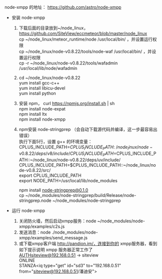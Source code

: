 node-xmpp 的地址： https://github.com/astro/node-xmpp

* 安装 node-xmpp
  1.	下载后面的目录放到~/node_linux， https://github.com/SiteView/eccmeteor/blob/master/node_linux		
		cp ~/node_linux/meteor_runtime/node           /usr/local/bin/  ，并设置运行权限		
		cp ~/node_linux/node-v0.8.22/tools/node-waf   /usr/local/bin/   ，并设置运行权限		
		cp -r ~/node_linux/node-v0.8.22/tools/wafadmin  /usr/local/lib/node/wafadmin		
  2.	cd ~/node_linux/node-v0.8.22		
		yum install gcc-c++		
		yum install libicu-devel		
		yum install python	
  3.	安装 npm， curl https://npmjs.org/install.sh | sh		
    	npm install node-expat	
		npm install ltx		
		npm install node-xmpp	
  4.	npm安装 node-stringprep （会自动下载源代码并编译，这一步最容易出错误）			
		执行下面5行，设置 g++ 的环境变量：			
CPLUS_INCLUDE_PATH=$CPLUS_INCLUDE_PATH:~/node_linux/node-v0.8.22/deps/v8/include/
CPLUS_INCLUDE_PATH=$CPLUS_INCLUDE_PATH::~/node_linux/node-v0.8.22/deps/uv/include/
CPLUS_INCLUDE_PATH=$CPLUS_INCLUDE_PATH::~/node_linux/node-v0.8.22/src/				
export CPLUS_INCLUDE_PATH		
export NODE_PATH=/usr/local/lib/node_modules		
		
		npm install node-stringprep@0.1.0	
		cp ~/node_modules/node-stringprep/build/Release/node-stringprep.node   ~/node_modules/node-stringprep		
	
* 运行 node-xmpp	
  1.	关闭防火墙，然后启动xmpp服务：node ~/node_modules/node-xmpp/examples/c2s.js		
  2.	发送消息：node ./node_modules/node-xmpp/examples/send_message.js		
  3.	或下载xmpp客户端  http://pandion.im/，连接到你的 xmpp服务器，看到如下提示说明 xmpp 服务器正常工作了		
AUTHsiteview@192.168.0.51 -> siteview	
ONLINE	
STANZA\<iq type="get" id="sd3" to="192.168.0.51" from="siteview@192.168.0.51/潘迪安"><query xmlns="http://jabber.org/protocol/disco#items"/>	
  

